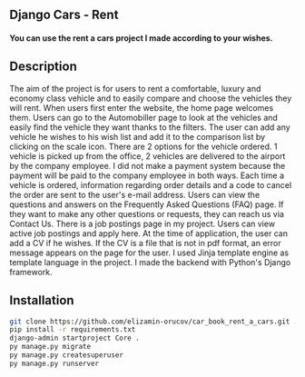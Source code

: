 ## Django Cars - Rent
#### You can use the rent a cars project I made according to your wishes.

## Description

The aim of the project is for users to rent a comfortable, luxury and economy
class vehicle and to easily compare and choose the vehicles they will rent.
When users first enter the website, the home page welcomes them. Users can
go to the Automobiller page to look at the vehicles and easily find the vehicle
they want thanks to the filters. The user can add any vehicle he wishes to his wish
list and add it to the comparison list by clicking on the scale icon. There are 2 options
for the vehicle ordered. 1 vehicle is picked up from the office, 2 vehicles are delivered to
the airport by the company employee. I did not make a payment system because the payment will
be paid to the company employee in both ways. Each time a vehicle is ordered, information regarding
order details and a code to cancel the order are sent to the user's e-mail address. Users can view the
questions and answers on the Frequently Asked Questions (FAQ) page. If they want to make any other questions
or requests, they can reach us via Contact Us. There is a job postings page in my project. Users can view active
job postings and apply here. At the time of application, the user can add a CV if he wishes. If the CV is a file
that is not in pdf format, an error message appears on the page for the user. I used Jinja template engine as template
language in the project. I made the backend with Python's Django framework.

## Installation
````bash
git clone https://github.com/elizamin-orucov/car_book_rent_a_cars.git .
pip install -r requirements.txt
django-admin startproject Core .
py manage.py migrate
py manage.py createsuperuser
py manage.py runserver
````